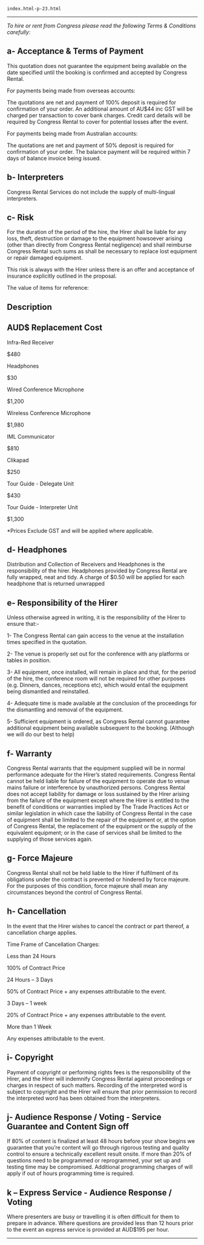 
    index.html-p-23.html
----------------------------------------------------------

_To hire or rent from Congress please read the following Terms &amp; Conditions carefully:_

## a- Acceptance &amp; Terms of Payment

This quotation does not guarantee the equipment being available on the date specified until the booking is confirmed and accepted by Congress Rental.

For payments being made from overseas accounts:

The quotations are net and payment of 100% deposit is required for confirmation of your order. An additional amount of AU$44 inc GST will be charged per transaction to cover bank charges. Credit card details will be required by Congress Rental to cover for potential losses after the event.

For payments being made from Australian accounts:

The quotations are net and payment of 50% deposit is required for confirmation of your order. The balance payment will be required within 7 days of balance invoice being issued.

## b- Interpreters

Congress Rental Services do not include the supply of multi-lingual interpreters.

## c- Risk

For the duration of the period of the hire, the Hirer shall be liable for any loss, theft, destruction or damage to the equipment howsoever arising (other than directly from Congress Rental negligence) and shall reimburse Congress Rental such sums as shall be necessary to replace lost equipment or repair damaged equipment.

This risk is always with the Hirer unless there is an offer and acceptance of insurance explicitly outlined in the proposal.

The value of items for reference:

## Description

## AUD$ Replacement Cost

Infra-Red Receiver

$480

Headphones

$30

Wired Conference Microphone

$1,200

Wireless Conference Microphone

$1,980

IML Communicator

$810

Clikapad

$250

Tour Guide - Delegate Unit

$430

Tour Guide - Interpreter Unit

$1,300

*Prices Exclude GST and will be applied where applicable.

## d- Headphones

Distribution and Collection of Receivers and Headphones is the responsibility of the hirer. Headphones provided by Congress Rental are fully wrapped, neat and tidy. A charge of $0.50 will be applied for each headphone that is returned unwrapped

## e- Responsibility of the Hirer

Unless otherwise agreed in writing, it is the responsibility of the Hirer to ensure that:-

1- The Congress Rental can gain access to the venue at the installation times specified in the quotation.

2- The venue is properly set out for the conference with any platforms or tables in position.

3- All equipment, once installed, will remain in place and that, for the period of the hire, the conference room will not be required for other purposes (e.g. Dinners, dances, receptions etc), which would entail the equipment being dismantled and reinstalled.

4- Adequate time is made available at the conclusion of the proceedings for the dismantling and removal of the equipment.

5- Sufficient equipment is ordered, as Congress Rental cannot guarantee additional equipment being available subsequent to the booking. (Although we will do our best to help)

## f- Warranty

Congress Rental warrants that the equipment supplied will be in normal performance adequate for the Hirer’s stated requirements. Congress Rental cannot be held liable for failure of the equipment to operate due to venue mains failure or interference by unauthorized persons. Congress Rental does not accept liability for damage or loss sustained by the Hirer arising from the failure of the equipment except where the Hirer is entitled to the benefit of conditions or warranties implied by The Trade Practices Act or similar legislation in which case the liability of Congress Rental in the case of equipment shall be limited to the repair of the equipment or, at the option of Congress Rental, the replacement of the equipment or the supply of the equivalent equipment; or in the case of services shall be limited to the supplying of those services again.

## g- Force Majeure

Congress Rental shall not be held liable to the Hirer if fulfilment of its obligations under the contract is prevented or hindered by force majeure. For the purposes of this condition, force majeure shall mean any circumstances beyond the control of Congress Rental.

## h- Cancellation

In the event that the Hirer wishes to cancel the contract or part thereof, a cancellation charge applies.

Time Frame of Cancellation Charges:

Less than 24 Hours

100% of Contract Price

24 Hours – 3 Days

50% of Contract Price + any expenses attributable to the event.

3 Days – 1 week

20% of Contract Price + any expenses attributable to the event.

More than 1 Week

Any expenses attributable to the event.

## i- Copyright

Payment of copyright or performing rights fees is the responsibility of the Hirer, and the Hirer will indemnify Congress Rental against proceedings or charges in respect of such matters. Recording of the interpreted word is subject to copyright and the Hirer will ensure that prior permission to record the interpreted word has been obtained from the interpreters.

## j- Audience Response / Voting - Service Guarantee and Content Sign off

If 80% of content is finalized at least 48 hours before your show begins we guarantee that you’re content will go through rigorous testing and quality control to ensure a technically excellent result onsite. If more than 20% of questions need to be programmed or reprogrammed, your set up and testing time may be compromised. Additional programming charges of will apply if out of hours programming time is required.

## k – Express Service - Audience Response / Voting

Where presenters are busy or travelling it is often difficult for them to prepare in advance. Where questions are provided less than 12 hours prior to the event an express service is provided at AUD$195 per hour.




----------------------------------------------------------
